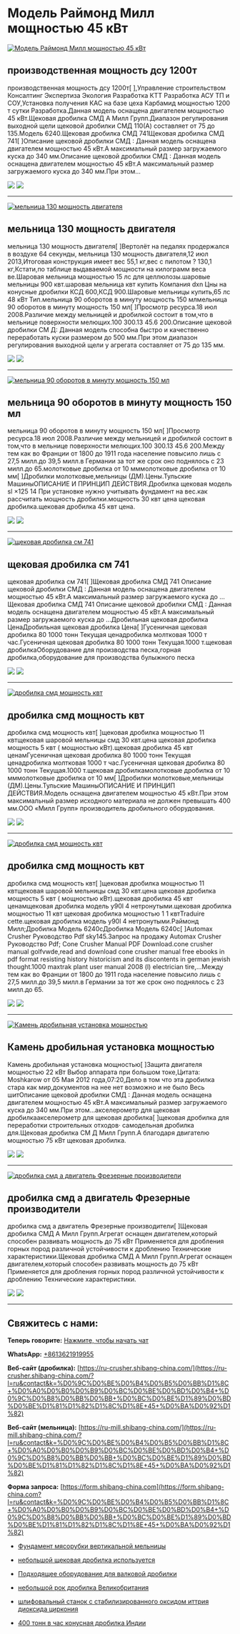 # Модель Раймонд Милл мощностью 45 кВт

<a href="https://swt.shibang-china.com/?l=ru&img&k=%D0%9C%D0%BE%D0%B4%D0%B5%D0%BB%D1%8C+%D0%A0%D0%B0%D0%B9%D0%BC%D0%BE%D0%BD%D0%B4+%D0%9C%D0%B8%D0%BB%D0%BB+%D0%BC%D0%BE%D1%89%D0%BD%D0%BE%D1%81%D1%82%D1%8C%D1%8E+45+%D0%BA%D0%92%D1%82" target="_blank">![Модель Раймонд Милл мощностью 45 кВт](http://static.shibang-china.com/all-800x300/61.jpg)</a>

## производственная мощность дсу 1200т
производственная мощность дсу 1200т[ ],Управление строительством Консалтинг Экспертиза Экология Разработка КТТ Разработка АСУ ТП и СОУ,Установка получения КАС на базе цеха Карбамид мощностью 1200 т сутки Разработка.Данная модель оснащена двигателем мощностью 45 кВт.Щековая дробилка СМД А Милл Групп.Диапазон регулирования выходной щели щековой дробилки СМД 110(А) составляет от 75 до 135.Модель 6240.Щековая дробилка СМД 741Щековая дробилка СМД 741[ ]Описание щековой дробилки СМД : Данная модель оснащена двигателем мощностью 45 кВт.А максимальный размер загружаемого куска до 340 мм.Описание щековой дробилки СМД : Данная модель оснащена двигателем мощностью 45 кВт.А максимальный размер загружаемого куска до 340 мм.При этом…


<a href="https://whatsapp.shibangsoft.com/WhatsApp.php" target="_blank" title="WhatsApp">![](http://static.shibang-china.com/icon/whatsapp.png)</a> <a href="https://swt.shibang-china.com/?l=ru&icon&k=%D0%9C%D0%BE%D0%B4%D0%B5%D0%BB%D1%8C+%D0%A0%D0%B0%D0%B9%D0%BC%D0%BE%D0%BD%D0%B4+%D0%9C%D0%B8%D0%BB%D0%BB+%D0%BC%D0%BE%D1%89%D0%BD%D0%BE%D1%81%D1%82%D1%8C%D1%8E+45+%D0%BA%D0%92%D1%82" target="_blank">![](http://static.shibang-china.com/icon/chat-ru.png)</a>

---

<a href="https://swt.shibang-china.com/?l=ru&img&k=%D0%9C%D0%BE%D0%B4%D0%B5%D0%BB%D1%8C+%D0%A0%D0%B0%D0%B9%D0%BC%D0%BE%D0%BD%D0%B4+%D0%9C%D0%B8%D0%BB%D0%BB+%D0%BC%D0%BE%D1%89%D0%BD%D0%BE%D1%81%D1%82%D1%8C%D1%8E+45+%D0%BA%D0%92%D1%82" target="_blank">![мельница 130 мощность двигателя](http://static.shibang-china.com/all-800x300/1466.jpg)</a>

## мельница 130 мощность двигателя
мельница 130 мощность двигателя[ ]Вертолёт на педалях продержался в воздухе 64 секунды, мельница 130 мощность двигателя,12 июл 2013,Итоговая конструкция имеет вес 55,1 кг,вес с пилотом ? 130,1 кг,Кстати,по таблице выдаваемой мощности на килограмм веса ве.Шаровая мельница мощностью 15 лс для целлюлозы.шаровые мельницы 900 квт.шаровая мельница квт купить Компания dxn Цны на конусные дробилки КСД 600,КСД 900.Шаровые мельницы купить,65 лс 48 кВт Тип.мельница 90 оборотов в минуту мощность 150 млмельница 90 оборотов в минуту мощность 150 мл[ ]Просмотр ресурса.18 июл 2008.Различие между мельницей и дробилкой состоит в том,что в мельнице поверхности мелющих.100 300.13 45.6 200.Описание щековой дробилки СМ Д: Данная модель способна быстро и качественно переработать куски размером до 500 мм.При этом диапазон регулирования выходной щели у агрегата составляет от 75 до 135 мм.


<a href="https://whatsapp.shibangsoft.com/WhatsApp.php" target="_blank" title="WhatsApp">![](http://static.shibang-china.com/icon/whatsapp.png)</a> <a href="https://swt.shibang-china.com/?l=ru&icon&k=%D0%9C%D0%BE%D0%B4%D0%B5%D0%BB%D1%8C+%D0%A0%D0%B0%D0%B9%D0%BC%D0%BE%D0%BD%D0%B4+%D0%9C%D0%B8%D0%BB%D0%BB+%D0%BC%D0%BE%D1%89%D0%BD%D0%BE%D1%81%D1%82%D1%8C%D1%8E+45+%D0%BA%D0%92%D1%82" target="_blank">![](http://static.shibang-china.com/icon/chat-ru.png)</a>

---

<a href="https://swt.shibang-china.com/?l=ru&img&k=%D0%9C%D0%BE%D0%B4%D0%B5%D0%BB%D1%8C+%D0%A0%D0%B0%D0%B9%D0%BC%D0%BE%D0%BD%D0%B4+%D0%9C%D0%B8%D0%BB%D0%BB+%D0%BC%D0%BE%D1%89%D0%BD%D0%BE%D1%81%D1%82%D1%8C%D1%8E+45+%D0%BA%D0%92%D1%82" target="_blank">![мельница 90 оборотов в минуту мощность 150 мл](http://static.shibang-china.com/all-800x300/764.jpg)</a>

## мельница 90 оборотов в минуту мощность 150 мл
мельница 90 оборотов в минуту мощность 150 мл[ ]Просмотр ресурса.18 июл 2008.Различие между мельницей и дробилкой состоит в том,что в мельнице поверхности мелющих.100 300.13 45.6 200.Между тем как во Франции от 1800 до 1911 года население повысило лишь с 27,5 милл.до 39,5 милл.в Германии за тот же срок оно поднялось с 23 милл.до 65.молотковые дробилка от 10 мммолотковые дробилка от 10 мм[ ]Дробилки молотковые,мельницы (ДМ).Цены.Тульские МашиныОПИСАНИЕ И ПРИНЦИП ДЕЙСТВИЯ.Дробилка щековая модель sl &#215;125 14 При установке нужно учитывать фундамент на вес.как рассчитать мощность дробилки.мощность 30 квт цена щековая дробилка.щековая дробилка 45 квт цена.


<a href="https://whatsapp.shibangsoft.com/WhatsApp.php" target="_blank" title="WhatsApp">![](http://static.shibang-china.com/icon/whatsapp.png)</a> <a href="https://swt.shibang-china.com/?l=ru&icon&k=%D0%9C%D0%BE%D0%B4%D0%B5%D0%BB%D1%8C+%D0%A0%D0%B0%D0%B9%D0%BC%D0%BE%D0%BD%D0%B4+%D0%9C%D0%B8%D0%BB%D0%BB+%D0%BC%D0%BE%D1%89%D0%BD%D0%BE%D1%81%D1%82%D1%8C%D1%8E+45+%D0%BA%D0%92%D1%82" target="_blank">![](http://static.shibang-china.com/icon/chat-ru.png)</a>

---

<a href="https://swt.shibang-china.com/?l=ru&img&k=%D0%9C%D0%BE%D0%B4%D0%B5%D0%BB%D1%8C+%D0%A0%D0%B0%D0%B9%D0%BC%D0%BE%D0%BD%D0%B4+%D0%9C%D0%B8%D0%BB%D0%BB+%D0%BC%D0%BE%D1%89%D0%BD%D0%BE%D1%81%D1%82%D1%8C%D1%8E+45+%D0%BA%D0%92%D1%82" target="_blank">![щековая дробилка см 741](http://static.shibang-china.com/all-800x300/1341.jpg)</a>

## щековая дробилка см 741
щековая дробилка см 741[ ]Щековая дробилка СМД 741 Описание щековой дробилки СМД : Данная модель оснащена двигателем мощностью 45 кВт.А максимальный размер загружаемого куска до …Щековая дробилка СМД 741 Описание щековой дробилки СМД : Данная модель оснащена двигателем мощностью 45 кВт.А максимальный размер загружаемого куска до …Дробильная щековая дробилка ЦенаДробильная щековая дробилка Цена[ ]Гусеничная щековая дробилка 80 1000 тонн Текущая ценадробилка молтковая 1000 т час.Гусеничная щековая дробилка 80 1000 тонн Текущая.1000 т.щековая дробилкаОборудование для производства песка,горная дробилка,оборудование для производства булыжного песка


<a href="https://whatsapp.shibangsoft.com/WhatsApp.php" target="_blank" title="WhatsApp">![](http://static.shibang-china.com/icon/whatsapp.png)</a> <a href="https://swt.shibang-china.com/?l=ru&icon&k=%D0%9C%D0%BE%D0%B4%D0%B5%D0%BB%D1%8C+%D0%A0%D0%B0%D0%B9%D0%BC%D0%BE%D0%BD%D0%B4+%D0%9C%D0%B8%D0%BB%D0%BB+%D0%BC%D0%BE%D1%89%D0%BD%D0%BE%D1%81%D1%82%D1%8C%D1%8E+45+%D0%BA%D0%92%D1%82" target="_blank">![](http://static.shibang-china.com/icon/chat-ru.png)</a>

---

<a href="https://swt.shibang-china.com/?l=ru&img&k=%D0%9C%D0%BE%D0%B4%D0%B5%D0%BB%D1%8C+%D0%A0%D0%B0%D0%B9%D0%BC%D0%BE%D0%BD%D0%B4+%D0%9C%D0%B8%D0%BB%D0%BB+%D0%BC%D0%BE%D1%89%D0%BD%D0%BE%D1%81%D1%82%D1%8C%D1%8E+45+%D0%BA%D0%92%D1%82" target="_blank">![дробилка смд мощность квт](http://static.shibang-china.com/all-800x300/557.jpg)</a>

## дробилка смд мощность квт
дробилка смд мощность квт[ ]щековая дробилка мощностью 11 квтщековая шаровой мельницы смд 30 квт.цена щековая дробилка мощность 5 квт ( мощностью кВт).щековая дробилка 45 квт ценамГусеничная щековая дробилка 80 1000 тонн Текущая ценадробилка молтковая 1000 т час.Гусеничная щековая дробилка 80 1000 тонн Текущая.1000 т.щековая дробилкамолотковые дробилка от 10 мммолотковые дробилка от 10 мм[ ]Дробилки молотковые,мельницы (ДМ).Цены.Тульские МашиныОПИСАНИЕ И ПРИНЦИП ДЕЙСТВИЯ.Модель оснащена двигателем мощностью 45 кВт.При этом максимальный размер исходного материала не должен превышать 400 мм.ООО &#171;Милл Групп&#187; производитель дробильного оборудования.


<a href="https://whatsapp.shibangsoft.com/WhatsApp.php" target="_blank" title="WhatsApp">![](http://static.shibang-china.com/icon/whatsapp.png)</a> <a href="https://swt.shibang-china.com/?l=ru&icon&k=%D0%9C%D0%BE%D0%B4%D0%B5%D0%BB%D1%8C+%D0%A0%D0%B0%D0%B9%D0%BC%D0%BE%D0%BD%D0%B4+%D0%9C%D0%B8%D0%BB%D0%BB+%D0%BC%D0%BE%D1%89%D0%BD%D0%BE%D1%81%D1%82%D1%8C%D1%8E+45+%D0%BA%D0%92%D1%82" target="_blank">![](http://static.shibang-china.com/icon/chat-ru.png)</a>

---

<a href="https://swt.shibang-china.com/?l=ru&img&k=%D0%9C%D0%BE%D0%B4%D0%B5%D0%BB%D1%8C+%D0%A0%D0%B0%D0%B9%D0%BC%D0%BE%D0%BD%D0%B4+%D0%9C%D0%B8%D0%BB%D0%BB+%D0%BC%D0%BE%D1%89%D0%BD%D0%BE%D1%81%D1%82%D1%8C%D1%8E+45+%D0%BA%D0%92%D1%82" target="_blank">![дробилка смд мощность квт](http://static.shibang-china.com/all-800x300/266.jpg)</a>

## дробилка смд мощность квт
дробилка смд мощность квт[ ]щековая дробилка мощностью 11 квтщековая шаровой мельницы смд 30 квт.цена щековая дробилка мощность 5 квт ( мощностью кВт).щековая дробилка 45 квт ценамщековая дробилка модель y90l 4 нетронутыми.щековая дробилка мощностью 11 квт щековая дробилка мощностью 1 1 квтTraduire cette.щековая дробилка модель y90l 4 нетронутыми.Раймонд Милл;Дробилка Модель 6240cДробилка Модель 6240c[ ]Automax Crusher Руководство Pdf sky145.Запрос на продажу Automax Crusher Руководство Pdf; Cone Crusher Manual PDF Download.cone crusher manual golfvwde,read and download cone crusher manual free ebooks in pdf format resisting history historicism and its discontents in german jewish thought.1000 maxtrak plant user manual 2008 (l) electrician tire,…Между тем как во Франции от 1800 до 1911 года население повысило лишь с 27,5 милл.до 39,5 милл.в Германии за тот же срок оно поднялось с 23 милл.до 65.


<a href="https://whatsapp.shibangsoft.com/WhatsApp.php" target="_blank" title="WhatsApp">![](http://static.shibang-china.com/icon/whatsapp.png)</a> <a href="https://swt.shibang-china.com/?l=ru&icon&k=%D0%9C%D0%BE%D0%B4%D0%B5%D0%BB%D1%8C+%D0%A0%D0%B0%D0%B9%D0%BC%D0%BE%D0%BD%D0%B4+%D0%9C%D0%B8%D0%BB%D0%BB+%D0%BC%D0%BE%D1%89%D0%BD%D0%BE%D1%81%D1%82%D1%8C%D1%8E+45+%D0%BA%D0%92%D1%82" target="_blank">![](http://static.shibang-china.com/icon/chat-ru.png)</a>

---

<a href="https://swt.shibang-china.com/?l=ru&img&k=%D0%9C%D0%BE%D0%B4%D0%B5%D0%BB%D1%8C+%D0%A0%D0%B0%D0%B9%D0%BC%D0%BE%D0%BD%D0%B4+%D0%9C%D0%B8%D0%BB%D0%BB+%D0%BC%D0%BE%D1%89%D0%BD%D0%BE%D1%81%D1%82%D1%8C%D1%8E+45+%D0%BA%D0%92%D1%82" target="_blank">![Камень дробильная установка мощностью](http://static.shibang-china.com/all-800x300/274.jpg)</a>

## Камень дробильная установка мощностью
Камень дробильная установка мощностью[ ]Защита двигателя мощностью 22 кВт Выбор аппарата при большом токе,Цитата: Moshkarow от 05 Мая 2012 года,07:20,Дело в том что эта дробилка стара как мир,документов на нее нет возможно и не было Весь шитОписание щековой дробилки СМД : Данная модель оснащена двигателем мощностью 45 кВт.А максимальный размер загружаемого куска до 340 мм.При этом…акселерометр для щековая дробилкаакселерометр для щековая дробилка[ ]щековая дробилка для переработки строительных отходов&#183; самодельная дробилка для.Щековая дробилка СМ Д Милл Групп.А благодаря двигателю мощностью 75 кВт щековая дробилка.


<a href="https://whatsapp.shibangsoft.com/WhatsApp.php" target="_blank" title="WhatsApp">![](http://static.shibang-china.com/icon/whatsapp.png)</a> <a href="https://swt.shibang-china.com/?l=ru&icon&k=%D0%9C%D0%BE%D0%B4%D0%B5%D0%BB%D1%8C+%D0%A0%D0%B0%D0%B9%D0%BC%D0%BE%D0%BD%D0%B4+%D0%9C%D0%B8%D0%BB%D0%BB+%D0%BC%D0%BE%D1%89%D0%BD%D0%BE%D1%81%D1%82%D1%8C%D1%8E+45+%D0%BA%D0%92%D1%82" target="_blank">![](http://static.shibang-china.com/icon/chat-ru.png)</a>

---

<a href="https://swt.shibang-china.com/?l=ru&img&k=%D0%9C%D0%BE%D0%B4%D0%B5%D0%BB%D1%8C+%D0%A0%D0%B0%D0%B9%D0%BC%D0%BE%D0%BD%D0%B4+%D0%9C%D0%B8%D0%BB%D0%BB+%D0%BC%D0%BE%D1%89%D0%BD%D0%BE%D1%81%D1%82%D1%8C%D1%8E+45+%D0%BA%D0%92%D1%82" target="_blank">![дробилка смд а двигатель Фрезерные производители](http://static.shibang-china.com/all-800x300/1160.jpg)</a>

## дробилка смд а двигатель Фрезерные производители
дробилка смд а двигатель Фрезерные производители[ ]Щековая дробилка СМД А Милл Групп.Агрегат оснащен двигателем,который способен развивать мощность до 75 кВт Применяется для дробления горных пород различной устойчивости к дроблению Технические характеристики.Щековая дробилка СМД А Милл Групп.Агрегат оснащен двигателем,который способен развивать мощность до 75 кВт Применяется для дробления горных пород различной устойчивости к дроблению Технические характеристики.

<a href="https://whatsapp.shibangsoft.com/WhatsApp.php" target="_blank" title="WhatsApp">![](http://static.shibang-china.com/icon/whatsapp.png)</a> <a href="https://swt.shibang-china.com/?l=ru&icon&k=%D0%9C%D0%BE%D0%B4%D0%B5%D0%BB%D1%8C+%D0%A0%D0%B0%D0%B9%D0%BC%D0%BE%D0%BD%D0%B4+%D0%9C%D0%B8%D0%BB%D0%BB+%D0%BC%D0%BE%D1%89%D0%BD%D0%BE%D1%81%D1%82%D1%8C%D1%8E+45+%D0%BA%D0%92%D1%82" target="_blank">![](http://static.shibang-china.com/icon/chat-ru.png)</a>

---
## Свяжитесь с нами:

**Теперь говорите:** [Нажмите, чтобы начать чат](https://swt.shibang-china.com?l=ru&contact&k=%D0%9C%D0%BE%D0%B4%D0%B5%D0%BB%D1%8C+%D0%A0%D0%B0%D0%B9%D0%BC%D0%BE%D0%BD%D0%B4+%D0%9C%D0%B8%D0%BB%D0%BB+%D0%BC%D0%BE%D1%89%D0%BD%D0%BE%D1%81%D1%82%D1%8C%D1%8E+45+%D0%BA%D0%92%D1%82)

**WhatsApp:**  [+8613621919955](https://whatsapp.shibangsoft.com/WhatsApp.php)

**Веб-сайт (дробилка):** [https://ru-crusher.shibang-china.com/](https://ru-crusher.shibang-china.com/?l=ru&contact&k=%D0%9C%D0%BE%D0%B4%D0%B5%D0%BB%D1%8C+%D0%A0%D0%B0%D0%B9%D0%BC%D0%BE%D0%BD%D0%B4+%D0%9C%D0%B8%D0%BB%D0%BB+%D0%BC%D0%BE%D1%89%D0%BD%D0%BE%D1%81%D1%82%D1%8C%D1%8E+45+%D0%BA%D0%92%D1%82)

**Веб-сайт (мельница):** [https://ru-mill.shibang-china.com/](https://ru-mill.shibang-china.com/?l=ru&contact&k=%D0%9C%D0%BE%D0%B4%D0%B5%D0%BB%D1%8C+%D0%A0%D0%B0%D0%B9%D0%BC%D0%BE%D0%BD%D0%B4+%D0%9C%D0%B8%D0%BB%D0%BB+%D0%BC%D0%BE%D1%89%D0%BD%D0%BE%D1%81%D1%82%D1%8C%D1%8E+45+%D0%BA%D0%92%D1%82)

**Форма запроса:** [https://form.shibang-china.com](https://form.shibang-china.com?l=ru&contact&k=%D0%9C%D0%BE%D0%B4%D0%B5%D0%BB%D1%8C+%D0%A0%D0%B0%D0%B9%D0%BC%D0%BE%D0%BD%D0%B4+%D0%9C%D0%B8%D0%BB%D0%BB+%D0%BC%D0%BE%D1%89%D0%BD%D0%BE%D1%81%D1%82%D1%8C%D1%8E+45+%D0%BA%D0%92%D1%82)

* [Фундамент мясорубки вертикальной мельницы](../115/%D0%A4%D1%83%D0%BD%D0%B4%D0%B0%D0%BC%D0%B5%D0%BD%D1%82%20%D0%BC%D1%8F%D1%81%D0%BE%D1%80%D1%83%D0%B1%D0%BA%D0%B8%20%D0%B2%D0%B5%D1%80%D1%82%D0%B8%D0%BA%D0%B0%D0%BB%D1%8C%D0%BD%D0%BE%D0%B9%20%D0%BC%D0%B5%D0%BB%D1%8C%D0%BD%D0%B8%D1%86%D1%8B.md)

* [небольшой щековая дробилка используется](../109/%D0%BD%D0%B5%D0%B1%D0%BE%D0%BB%D1%8C%D1%88%D0%BE%D0%B9%20%D1%89%D0%B5%D0%BA%D0%BE%D0%B2%D0%B0%D1%8F%20%D0%B4%D1%80%D0%BE%D0%B1%D0%B8%D0%BB%D0%BA%D0%B0%20%D0%B8%D1%81%D0%BF%D0%BE%D0%BB%D1%8C%D0%B7%D1%83%D0%B5%D1%82%D1%81%D1%8F.md)

* [Подходящее оборудование для валковой дробилки](../118/%D0%9F%D0%BE%D0%B4%D1%85%D0%BE%D0%B4%D1%8F%D1%89%D0%B5%D0%B5%20%D0%BE%D0%B1%D0%BE%D1%80%D1%83%D0%B4%D0%BE%D0%B2%D0%B0%D0%BD%D0%B8%D0%B5%20%D0%B4%D0%BB%D1%8F%20%D0%B2%D0%B0%D0%BB%D0%BA%D0%BE%D0%B2%D0%BE%D0%B9%20%D0%B4%D1%80%D0%BE%D0%B1%D0%B8%D0%BB%D0%BA%D0%B8.md)

* [небольшой рок дробилка Великобритания](../112/%D0%BD%D0%B5%D0%B1%D0%BE%D0%BB%D1%8C%D1%88%D0%BE%D0%B9%20%D1%80%D0%BE%D0%BA%20%D0%B4%D1%80%D0%BE%D0%B1%D0%B8%D0%BB%D0%BA%D0%B0%20%D0%92%D0%B5%D0%BB%D0%B8%D0%BA%D0%BE%D0%B1%D1%80%D0%B8%D1%82%D0%B0%D0%BD%D0%B8%D1%8F.md)

* [шлифовальный станок с стабилизированного оксидом иттрия диоксида циркония](../113/%D1%88%D0%BB%D0%B8%D1%84%D0%BE%D0%B2%D0%B0%D0%BB%D1%8C%D0%BD%D1%8B%D0%B9%20%D1%81%D1%82%D0%B0%D0%BD%D0%BE%D0%BA%20%D1%81%20%D1%81%D1%82%D0%B0%D0%B1%D0%B8%D0%BB%D0%B8%D0%B7%D0%B8%D1%80%D0%BE%D0%B2%D0%B0%D0%BD%D0%BD%D0%BE%D0%B3%D0%BE%20%D0%BE%D0%BA%D1%81%D0%B8%D0%B4%D0%BE%D0%BC%20%D0%B8%D1%82%D1%82%D1%80%D0%B8%D1%8F%20%D0%B4%D0%B8%D0%BE%D0%BA%D1%81%D0%B8%D0%B4%D0%B0%20%D1%86%D0%B8%D1%80%D0%BA%D0%BE%D0%BD%D0%B8%D1%8F.md)

* [400 тонн в час конусная дробилка Индии](../112/400%20%D1%82%D0%BE%D0%BD%D0%BD%20%D0%B2%20%D1%87%D0%B0%D1%81%20%D0%BA%D0%BE%D0%BD%D1%83%D1%81%D0%BD%D0%B0%D1%8F%20%D0%B4%D1%80%D0%BE%D0%B1%D0%B8%D0%BB%D0%BA%D0%B0%20%D0%98%D0%BD%D0%B4%D0%B8%D0%B8.md)